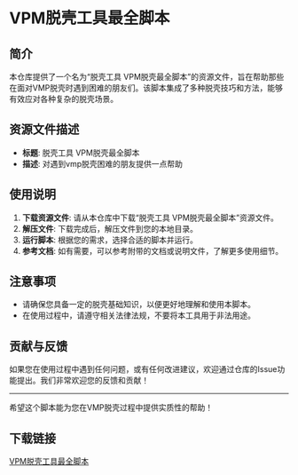 # VPM脱壳工具最全脚本

## 简介
本仓库提供了一个名为“脱壳工具 VPM脱壳最全脚本”的资源文件，旨在帮助那些在面对VMP脱壳时遇到困难的朋友们。该脚本集成了多种脱壳技巧和方法，能够有效应对各种复杂的脱壳场景。

## 资源文件描述
- **标题**: 脱壳工具 VPM脱壳最全脚本
- **描述**: 对遇到vmp脱壳困难的朋友提供一点帮助

## 使用说明
1. **下载资源文件**: 请从本仓库中下载“脱壳工具 VPM脱壳最全脚本”资源文件。
2. **解压文件**: 下载完成后，解压文件到您的本地目录。
3. **运行脚本**: 根据您的需求，选择合适的脚本并运行。
4. **参考文档**: 如有需要，可以参考附带的文档或说明文件，了解更多使用细节。

## 注意事项
- 请确保您具备一定的脱壳基础知识，以便更好地理解和使用本脚本。
- 在使用过程中，请遵守相关法律法规，不要将本工具用于非法用途。

## 贡献与反馈
如果您在使用过程中遇到任何问题，或有任何改进建议，欢迎通过仓库的Issue功能提出。我们非常欢迎您的反馈和贡献！

---

希望这个脚本能为您在VMP脱壳过程中提供实质性的帮助！

## 下载链接

[VPM脱壳工具最全脚本](https://pan.quark.cn/s/1341b1798e79)